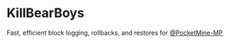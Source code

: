 # KillBearBoys
Fast, efficient block logging, rollbacks, and restores for [@PocketMine-MP](https://github.com/PocketMine/PocketMine-MP)
